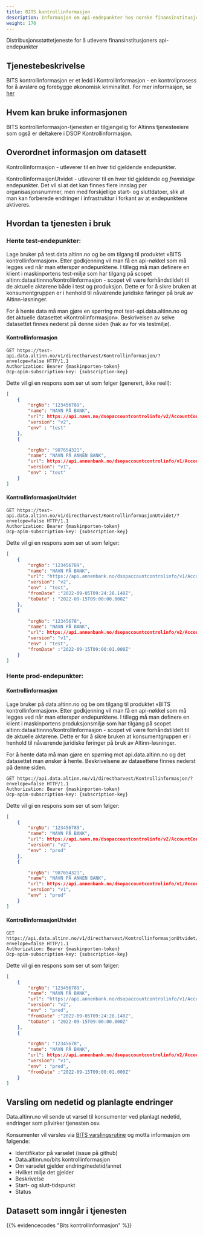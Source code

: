 ```yaml
---
title: BITS kontrollinformasjon
description: Informasjon om api-endepunkter hos norske finansinstitusjoner
weight: 170
---
```


Distribusjonsstøttetjeneste for å utlevere finansinstitusjoners api-endepunkter

## Tjenestebeskrivelse
BITS kontrollinformasjon er et ledd i Kontrollinformasjon - en kontrollprosess for å avsløre og forebygge økonomisk kriminalitet. 
For mer informasjon, se [her](https://www.bits.no/project/kontrollinformasjon/)

## Hvem kan bruke informasjonen
BITS kontrollinformasjon-tjenesten er tilgjengelig for Altinns tjenesteeiere som også er deltakere i DSOP Kontrollinformasjon. 

## Overordnet informasjon om datasett
Kontrollinformasjon - utleverer til en hver tid gjeldende endepunkter.

KontrollinformasjonUtvidet - utleverer til en hver tid gjeldende og *fremtidige* endepunkter. Det vil si at det kan finnes flere innslag per organisasjonsnummer, men med forskjellige start- og sluttdatoer, slik at man kan forberede endringer i infrastruktur i forkant av at endepunktene aktiveres. 


## Hvordan ta tjenesten i bruk


### Hente test-endepunkter: 

Lage bruker på test.data.altinn.no og be om tilgang til produktet «BITS kontrollinformasjon». Etter godkjenning vil man få en api-nøkkel som må legges ved når man etterspør endepunktene.
I tillegg må man definere en klient i maskinportens test-miljø som har tilgang på scopet altinn:dataaltinnno/kontrollinformasjon - scopet vil være forhåndstildelt til de aktuelle aktørene både i test og produksjon. Dette er for å sikre bruken at konsumentgruppen er i henhold til nåværende juridiske føringer på bruk av Altinn-løsninger.

For å hente data må man gjøre en spørring mot test-api.data.altinn.no og det aktuelle datasettet «Kontrollinformasjon». 
Beskrivelsen av selve datasettet finnes nederst på denne siden (hak av for vis testmiljø).

#### Kontrollinformasjon
```HTTP
GET https://test-api.data.altinn.no/v1/directharvest/Kontrollinformasjon/?envelope=false HTTP/1.1
Authorization: Bearer {maskinporten-token}
Ocp-apim-subscription-key: {subscription-key}
```

Dette vil gi en respons som ser ut som følger (generert, ikke reell):
```JSON
[
    {
        "orgNo": "123456789",
        "name": "NAVN PÅ BANK",
        "url": https://api.navn.no/dsopaccountcontrolinfo/v2/AccountControlInfoService/v2/837884942,
        "version": "v2",
        "env" : "test"
    },
    {

        "orgNo": "987654321",
        "name": "NAVN PÅ ANNEN BANK",
        "url": https://api.annenbank.no/dsopaccountcontrolinfo/v1/AccountControlInfoService/v2/920426530,
        "version": "v1",
        "env" : "test"
    }    
]
```

#### KontrollinformasjonUtvidet
```HTTP
GET https://test-api.data.altinn.no/v1/directharvest/KontrollinformasjonUtvidet/?envelope=false HTTP/1.1
Authorization: Bearer {maskinporten-token}
Ocp-apim-subscription-key: {subscription-key}
```

Dette vil gi en respons som ser ut som følger:
```JSON
[
    {
        "orgNo": "123456789",
        "name": "NAVN PÅ BANK",
        "url": "https://api.annenbank.no/dsopaccountcontrolinfo/v1/AccountControlInfoService/v2/920426530",
        "version": "v2",
        "env" : "test",
        "fromDate" :"2022-09-05T09:24:28.148Z",
        "toDate" : "2022-09-15T09:00:00.000Z" 
    },
    {

        "orgNo": "12345678",
        "name": "NAVN PÅ BANK",
        "url": https://api.annenbank.no/dsopaccountcontrolinfo/v2/AccountControlInfoService/v2/920426530,
        "version": "v1",
        "env" : "test",
        "fromDate" :"2022-09-15T09:00:01.000Z"        
    }    
]
```
 

### Hente prod-endepunkter:

#### Kontrollinformasjon
Lage bruker på data.altinn.no og be om tilgang til produktet «BITS kontrollinformasjon». Etter godkjenning vil man få en api-nøkkel som må legges ved når man etterspør endepunktene.
I tillegg må man definere en klient i maskinportens produksjonsmiljø som har tilgang på scopet altinn:dataaltinnno/kontrollinformasjon - scopet vil være forhåndstildelt til de aktuelle aktørene. Dette er for å sikre bruken at konsumentgruppen er i henhold til nåværende juridiske føringer på bruk av Altinn-løsninger.

For å hente data må man gjøre en spørring mot api.data.altinn.no og det datasettet man ønsker å hente.  Beskrivelsene av datasettene finnes nederst på denne siden.

```HTTP
GET https://api.data.altinn.no/v1/directharvest/Kontrollinformasjon/?envelope=false HTTP/1.1
Authorization: Bearer {maskinporten-token}
Ocp-apim-subscription-key: {subscription-key}
```

Dette vil gi en respons som ser ut som følger:
```JSON
[
    {
        "orgNo": "123456789",
        "name": "NAVN PÅ BANK",
        "url": https://api.navn.no/dsopaccountcontrolinfo/v2/AccountControlInfoService/v2/837884942,
        "version": "v2",
        "env" : "prod"
    },
    {

        "orgNo": "987654321",
        "name": "NAVN PÅ ANNEN BANK",
        "url": https://api.annenbank.no/dsopaccountcontrolinfo/v1/AccountControlInfoService/v2/920426530,
        "version": "v1",
        "env" : "prod"
    }    
]
```
#### KontrollinformasjonUtvidet

```HTTP
GET https://api.data.altinn.no/v1/directharvest/KontrollinformasjonUtvidet/?envelope=false HTTP/1.1
Authorization: Bearer {maskinporten-token}
Ocp-apim-subscription-key: {subscription-key}
```

Dette vil gi en respons som ser ut som følger:
```JSON
[
    {
        "orgNo": "123456789",
        "name": "NAVN PÅ BANK",
        "url": "https://api.annenbank.no/dsopaccountcontrolinfo/v1/AccountControlInfoService/v2/920426530",
        "version": "v2",
        "env" : "prod",
        "fromDate" :"2022-09-05T09:24:28.148Z",
        "toDate" : "2022-09-15T09:00:00.000Z" 
    },
    {

        "orgNo": "12345678",
        "name": "NAVN PÅ BANK",
        "url": https://api.annenbank.no/dsopaccountcontrolinfo/v2/AccountControlInfoService/v2/920426530,
        "version": "v1",
        "env" : "prod",
        "fromDate" :"2022-09-15T09:00:01.000Z"        
    }    
]
```


## Varsling om nedetid og planlagte endringer
Data.altinn.no vil sende ut varsel til konsumenter ved planlagt nedetid, endringer som påvirker tjenesten osv.

Konsumenter vil varsles via [BITS varslingsrutine](https://dokumentasjon.dsop.no/dsop_v2fellesstandard_operational_processes.html) og motta informasjon om følgende:

- Identifikator på varselet (issue på github)
- Data.altinn.no/bits kontrollinformasjon 
- Om varselet gjelder endring/nedetid/annet
- Hvilket miljø det gjelder
- Beskrivelse 
- Start- og slutt-tidspunkt
- Status

## Datasett som inngår i tjenesten
{{% evidencecodes "Bits kontrollinformasjon" %}}
